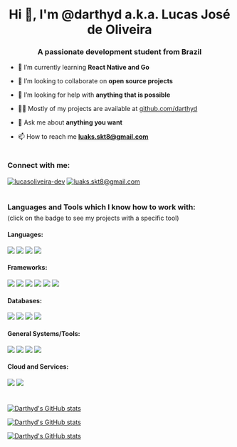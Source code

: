 <h1 align="center">Hi 👋, I'm @darthyd a.k.a. Lucas José de Oliveira</h1>
<h3 align="center">A passionate development student from Brazil</h3>

- 🌱 I’m currently learning **React Native and Go**

- 👯 I’m looking to collaborate on **open source projects**

- 🤝 I’m looking for help with **anything that is possible**

- 👨‍💻 Mostly of my projects are available at [github.com/darthyd](github.com/darthyd)

- 💬 Ask me about **anything you want**

- 📫 How to reach me **luaks.skt8@gmail.com**

#

<h3 align="left">Connect with me:</h3>
<p align="left">
  <a href="https://linkedin.com/in/lucasoliveira-dev" target="blank"><img align="center" src="https://img.shields.io/badge/LinkedIn-0077B5?style=for-the-badge&logo=linkedin&logoColor=white" alt="lucasoliveira-dev" /></a>
  <a href="mailto:luaks.skt8@gmail.com" target="blank"><img align="center" src="https://img.shields.io/badge/Gmail-D14836?style=for-the-badge&logo=gmail&logoColor=white" alt="luaks.skt8@gmail.com" /></a>
</p>

#

<h3 align="left" margin-top="20px">Languages and Tools which I know how to work with:</h3>
<p style="margin-top: -10px">(click on the badge to see my projects with a specific tool)</p>

<div style="margin-top: 20px">
    <h4 align="left">Languages:</h4>
    <a style="text-decoration: none" href="https://github.com/darthyd?tab=repositories&language=javascript">
        <img src="https://img.shields.io/badge/JavaScript-F7DF1E?style=for-the-badge&logo=javascript&logoColor=black">
    </a>
    <a style="text-decoration: none" href="https://github.com/darthyd?tab=repositories&language=typescript">
        <img src="https://img.shields.io/badge/TypeScript-007ACC?style=for-the-badge&logo=typescript&logoColor=white">
    </a>
    <a style="text-decoration: none" href="https://github.com/darthyd?tab=repositories&language=go">
        <img src="https://img.shields.io/badge/Golang-00a7d0?style=for-the-badge&logo=go&logoColor=white">
    </a>
    <a style="text-decoration: none" href="https://github.com/darthyd?tab=repositories&language=shell">
        <img src="https://img.shields.io/badge/Shell_Script-121011?style=for-the-badge&logo=gnu-bash&logoColor=white">    
    </a>
</div>

<div>
    <h4>Frameworks:</h4>
    <a style="text-decoration: none" href="https://github.com/darthyd?tab=repositories&q=react">
        <img src="https://img.shields.io/badge/React-20232A?style=for-the-badge&logo=react&logoColor=61DAFB" />
    </a>
    <a style="text-decoration: none" href="https://github.com/darthyd?tab=repositories&q=react-native">
        <img src="https://img.shields.io/badge/React%20Native-316192?style=for-the-badge&logo=react&logoColor=white" />
    </a>
    <a style="text-decoration: none" href="https://github.com/darthyd?tab=repositories&q=material-ui">
        <img src="https://img.shields.io/badge/Material--UI-0081CB?style=for-the-badge&logo=mui&logoColor=white">
    </a>
    <a style="text-decoration: none" href="https://github.com/darthyd?tab=repositories&q=stitches">
        <img src="https://img.shields.io/badge/stitches-292149?style=for-the-badge&logo=stitches&logoColor=white">
    </a>
    <a style="text-decoration: none" href="https://github.com/darthyd?tab=repositories&q=express">
        <img src="https://img.shields.io/badge/Express.js-000000?style=for-the-badge&logo=express&logoColor=white">
    </a>
    <a style="text-decoration: none" href="https://github.com/darthyd?tab=repositories&q=jest">
        <img src="https://img.shields.io/badge/Jest-C21325?style=for-the-badge&logo=jest&logoColor=white">
    </a>
</div>

<div>
    <h4>Databases:</h4>
    <a style="text-decoration: none" href="https://github.com/darthyd?tab=repositories&q=postgres">
        <img src="https://img.shields.io/badge/PostgreSQL-316192?style=for-the-badge&logo=postgresql&logoColor=white">
    </a>
    <a style="text-decoration: none" href="https://github.com/darthyd?tab=repositories&q=mysql">
        <img src="https://img.shields.io/badge/mysql-d76f2a?style=for-the-badge&logo=mysql&logoColor=white">
    </a>
    <a style="text-decoration: none" href="https://github.com/darthyd?tab=repositories&q=mongo">
         <img src="https://img.shields.io/badge/MongoDB-4EA94B?style=for-the-badge&logo=mongodb&logoColor=white">
    </a>
    <a style="text-decoration: none" href="https://github.com/darthyd?tab=repositories&q=firestore">
         <img src="https://img.shields.io/badge/firestore-f68410?style=for-the-badge&logo=firebase&logoColor=white">
    </a>
</div>

<div>
    <h4>General Systems/Tools:</h4>
    <a style="text-decoration: none" href="https://github.com/darthyd?tab=repositories&language=node">
        <img src="https://img.shields.io/badge/Node.js-339933?style=for-the-badge&logo=nodedotjs&logoColor=white">
    </a>
    <a style="text-decoration: none" href="https://github.com/darthyd?tab=repositories&language=docker">
        <img src="https://img.shields.io/badge/docker-00add8?style=for-the-badge&logo=docker&logoColor=white">
    </a>
    <img src="https://img.shields.io/badge/Linux-FCC624?style=for-the-badge&logo=linux&logoColor=black">
    <img src="https://img.shields.io/badge/Git-F05032?style=for-the-badge&logo=git&logoColor=white">
</div>

<div>
    <h4>Cloud and Services:</h4>
    <img src="https://img.shields.io/badge/Heroku-430098?style=for-the-badge&logo=heroku&logoColor=white">
    <img src="https://img.shields.io/badge/Vercel-000000?style=for-the-badge&logo=vercel&logoColor=white">
</div>

#

[![Darthyd's GitHub stats](https://github-readme-stats.vercel.app/api?username=darthyd&show_icons=true&bg_color=0d1117&title_color=58a6ff&text_color=c9d1d9&icon_color=dd6387&locale=en)](https://github.com/darthyd/darthyd)

[![Darthyd's GitHub stats](https://github-readme-stats.vercel.app/api/wakatime?username=darthyd&api_domain=wakapi.dev&custom_title=My%20Time%20Stats%20this%20Week&show_icons=true&bg_color=0d1117&title_color=58a6ff&text_color=c9d1d9&icon_color=dd6387&locale=en)](https://github.com/darthyd/darthyd)

[![Darthyd's GitHub stats](https://github-readme-stats.vercel.app/api/top-langs?username=darthyd&show_icons=true&bg_color=0d1117&title_color=58a6ff&text_color=c9d1d9&icon_color=dd6387&locale=en&layout=compact)](https://github.com/darthyd/darthyd)




